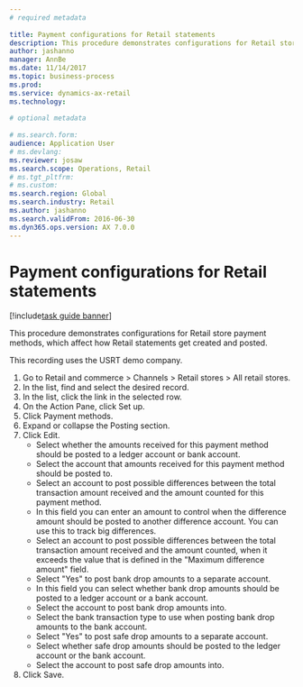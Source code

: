 ```yaml
--- 
# required metadata 
 
title: Payment configurations for Retail statements
description: This procedure demonstrates configurations for Retail store payment methods, which affect how Retail statements get created and posted. 
author: jashanno
manager: AnnBe 
ms.date: 11/14/2017
ms.topic: business-process 
ms.prod:  
ms.service: dynamics-ax-retail 
ms.technology:  
 
# optional metadata 
 
# ms.search.form:   
audience: Application User 
# ms.devlang:  
ms.reviewer: josaw
ms.search.scope: Operations, Retail 
# ms.tgt_pltfrm:  
# ms.custom:  
ms.search.region: Global
ms.search.industry: Retail
ms.author: jashanno
ms.search.validFrom: 2016-06-30 
ms.dyn365.ops.version: AX 7.0.0 
---
```

# Payment configurations for Retail statements

[!include[task guide banner](../includes/task-guide-banner.md)]

This procedure demonstrates configurations for Retail store payment methods, which affect how Retail statements get created and posted.

This recording uses the USRT demo company.

1. Go to Retail and commerce > Channels > Retail stores > All retail stores.
2. In the list, find and select the desired record.
3. In the list, click the link in the selected row.
4. On the Action Pane, click Set up.
5. Click Payment methods.
6. Expand or collapse the Posting section.
7. Click Edit.
    * Select whether the amounts received for this payment method should be posted to a ledger account or bank account.  
    * Select the account that amounts received for this payment method should be posted to.  
    * Select an account to post possible differences between the total transaction amount received and the amount counted for this payment method.  
    * In this field you can enter an amount to control when the difference amount should be posted to another difference account. You can use this to track big differences.  
    * Select an account to post possible differences between the total transaction amount received and the amount counted, when it exceeds the value that is defined in the "Maximum difference amount" field.  
    * Select "Yes" to post bank drop amounts to a separate account.  
    * In this field you can select whether bank drop amounts should be posted to a ledger account or a bank account.  
    * Select the account to post bank drop amounts into.  
    * Select the bank transaction type to use when posting bank drop amounts to the bank account.  
    * Select "Yes" to post safe drop amounts to a separate account.  
    * Select whether safe drop amounts should be posted to the ledger account or the bank account.  
    * Select the account to post safe drop amounts into.  
8. Click Save.

